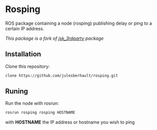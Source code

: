 # Rosping

ROS package containing a node (rosping) publishing delay or ping to a certain IP address.

*This package is a fork of [jsk_3rdparty](https://github.com/jsk-ros-pkg/jsk_3rdparty/tree/master/rosping) package*

## Installation

Clone this repository:
```bash
clone https://github.com/julesberhault/rosping.git
```

## Runing

Run the node with rosrun:
```bash
rosrun rosping rosping HOSTNAME
```
with **HOSTNAME** the IP address or hostname you wish to ping
